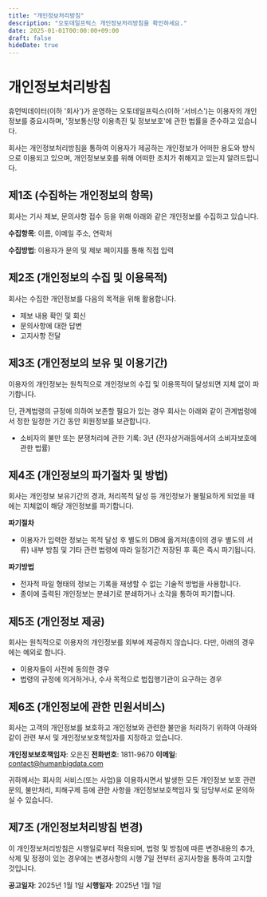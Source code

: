 ```yaml
---
title: "개인정보처리방침"
description: "오토데일프릭스 개인정보처리방침을 확인하세요."
date: 2025-01-01T00:00:00+09:00
draft: false
hideDate: true
---
```


# 개인정보처리방침

휴먼빅데이터(이하 '회사')가 운영하는 오토데일프릭스(이하 '서비스')는 이용자의 개인정보를 중요시하며, '정보통신망 이용촉진 및 정보보호'에 관한 법률을 준수하고 있습니다. 

회사는 개인정보처리방침을 통하여 이용자가 제공하는 개인정보가 어떠한 용도와 방식으로 이용되고 있으며, 개인정보보호를 위해 어떠한 조치가 취해지고 있는지 알려드립니다.

## 제1조 (수집하는 개인정보의 항목)

회사는 기사 제보, 문의사항 접수 등을 위해 아래와 같은 개인정보를 수집하고 있습니다.

**수집항목**: 이름, 이메일 주소, 연락처

**수집방법**: 이용자가 문의 및 제보 페이지를 통해 직접 입력

## 제2조 (개인정보의 수집 및 이용목적)

회사는 수집한 개인정보를 다음의 목적을 위해 활용합니다.

- 제보 내용 확인 및 회신
- 문의사항에 대한 답변
- 고지사항 전달

## 제3조 (개인정보의 보유 및 이용기간)

이용자의 개인정보는 원칙적으로 개인정보의 수집 및 이용목적이 달성되면 지체 없이 파기합니다. 

단, 관계법령의 규정에 의하여 보존할 필요가 있는 경우 회사는 아래와 같이 관계법령에서 정한 일정한 기간 동안 회원정보를 보관합니다.

- 소비자의 불만 또는 분쟁처리에 관한 기록: 3년 (전자상거래등에서의 소비자보호에 관한 법률)

## 제4조 (개인정보의 파기절차 및 방법)

회사는 개인정보 보유기간의 경과, 처리목적 달성 등 개인정보가 불필요하게 되었을 때에는 지체없이 해당 개인정보를 파기합니다.

**파기절차**
- 이용자가 입력한 정보는 목적 달성 후 별도의 DB에 옮겨져(종이의 경우 별도의 서류) 내부 방침 및 기타 관련 법령에 따라 일정기간 저장된 후 혹은 즉시 파기됩니다.

**파기방법**
- 전자적 파일 형태의 정보는 기록을 재생할 수 없는 기술적 방법을 사용합니다.
- 종이에 출력된 개인정보는 분쇄기로 분쇄하거나 소각을 통하여 파기합니다.

## 제5조 (개인정보 제공)

회사는 원칙적으로 이용자의 개인정보를 외부에 제공하지 않습니다. 다만, 아래의 경우에는 예외로 합니다.

- 이용자들이 사전에 동의한 경우
- 법령의 규정에 의거하거나, 수사 목적으로 법집행기관이 요구하는 경우

## 제6조 (개인정보에 관한 민원서비스)

회사는 고객의 개인정보를 보호하고 개인정보와 관련한 불만을 처리하기 위하여 아래와 같이 관련 부서 및 개인정보보호책임자를 지정하고 있습니다.

**개인정보보호책임자**: 오은진
**전화번호**: 1811-9670
**이메일**: contact@humanbigdata.com

귀하께서는 회사의 서비스(또는 사업)을 이용하시면서 발생한 모든 개인정보 보호 관련 문의, 불만처리, 피해구제 등에 관한 사항을 개인정보보호책임자 및 담당부서로 문의하실 수 있습니다.

## 제7조 (개인정보처리방침 변경)

이 개인정보처리방침은 시행일로부터 적용되며, 법령 및 방침에 따른 변경내용의 추가, 삭제 및 정정이 있는 경우에는 변경사항의 시행 7일 전부터 공지사항을 통하여 고지할 것입니다.

**공고일자**: 2025년 1월 1일
**시행일자**: 2025년 1월 1일
